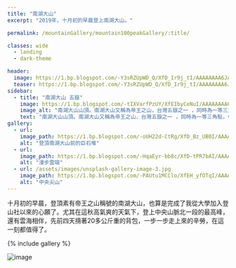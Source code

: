 ```yaml
---
title: "南湖大山"
excerpt: "2019年，十月初的早晨登上南湖大山。"

permalink: /mountainGallery/mountain100peakGallery/:title/

classes: wide
  - landing
  - dark-theme

header:
  image: https://1.bp.blogspot.com/-Y3sRZUpWD_Q/XfD_Ir9j_tI/AAAAAAAA6JA/MfVnJC_mZpA2DsBB01qZaSjU0O5KauXSACLcBGAsYHQ/s1600/_MG_2965.JPG
  teaser: https://1.bp.blogspot.com/-Y3sRZUpWD_Q/XfD_Ir9j_tI/AAAAAAAA6JA/MfVnJC_mZpA2DsBB01qZaSjU0O5KauXSACLcBGAsYHQ/s1600/_MG_2965.JPG
sidebar:
  - title: "南湖大山 五嶽"
    image: https://1.bp.blogspot.com/-tIXVarfPzUY/XfEIbyCeNuI/AAAAAAAA6Jc/tDRELv0jtmwIxZrRd8OhqzDJbfK906IiwCLcBGAsYHQ/s1600/_MG_2979.JPG
    image_alt: "南湖大山山頂。南湖大山又稱為帝王之山，台灣五嶽之一 ，同時為一等三角點，中央山脈北一段最高點"
    text: "南湖大山山頂。南湖大山又稱為帝王之山，台灣五嶽之一 ，同時為一等三角點，中央山脈北一段最高點"
gallery:
  - url: 
    image_path: https://1.bp.blogspot.com/-oUH22d-CtRg/XfD_Bz_UB0I/AAAAAAAA6I8/M7x24PORMxYHG1IJCwN80BEZxSqqDOkawCLcBGAsYHQ/s1600/_MG_2960.JPG
    alt: "登頂南湖大山前的巨石堆"
  - url: 
    image_path: https://1.bp.blogspot.com/-HqaEyr-bb8c/XfD-tPR7bAI/AAAAAAAA6I0/Jf3M0XQkXXwGGXcmzUn75eRc5qCHcbTbgCLcBGAsYHQ/s1600/_MG_2961.JPG
    alt: "漫步雲端"
  - url: /assets/images/unsplash-gallery-image-3.jpg
    image_path: https://1.bp.blogspot.com/-PAUtu1MCClo/XfEH_yfOTqI/AAAAAAAA6JQ/Qs4TDVj12eIT-GOOow2ORSYwUUoW3D8DACLcBGAsYHQ/s1600/_MG_2967.JPG
    alt: "中央尖山"
---
```


十月初的早晨，登頂素有帝王之山稱號的南湖大山，也算是完成了我從大學加入登山社以來的心願了。尤其在這秋高氣爽的天氣下，登上中央山脈北一段的最高峰，還有雲海相伴，先前四天揹著20多公斤重的背包，一步一步走上來的辛勞，在這一刻都值得了。


{% include gallery %}


![image](https://lh3.googleusercontent.com/-TeB1lw5e-b4/XfYIKBUmjAI/AAAAAAAA6oY/W_rPGa--xi4hx-fckhpyqCXiiTMDedjVACLcBGAsYHQ/s1600/1576405028859687-1.png)
